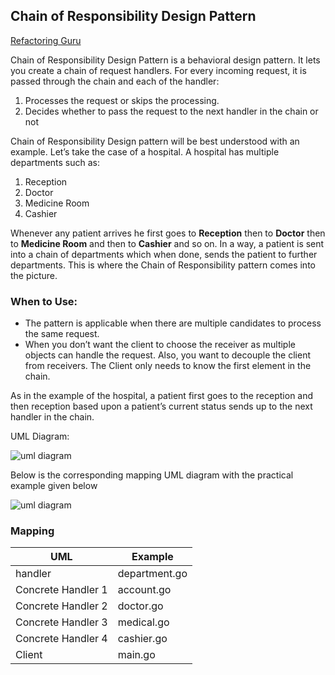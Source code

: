 ## Chain of Responsibility Design Pattern

[Refactoring Guru](https://refactoring.guru/design-patterns/chain-of-responsibility)

Chain of Responsibility Design Pattern is a behavioral design pattern. It lets you create a chain of request handlers. For every incoming request, it is passed through the chain and each of the handler:

 1. Processes the request or skips the processing.
 1. Decides whether to pass the request to the next handler in the chain or not

Chain of Responsibility Design pattern will be best understood with an example. Let’s take the case of a hospital. A hospital has multiple departments such as:

 1. Reception
 1. Doctor
 1. Medicine Room
 1. Cashier

Whenever any patient arrives he first goes to **Reception** then to **Doctor** then to **Medicine Room** and then to **Cashier** and so on. In a way, a patient is sent into a chain of departments which when done, sends the patient to further departments. This is where the Chain of Responsibility pattern comes into the picture.

### When to Use:

 - The pattern is applicable when there are multiple candidates to process the same request.
 - When you don’t want the client to choose the receiver as multiple objects can handle the request. Also, you want to decouple the client from receivers. The Client only needs to know the first element in the chain.

As in the example of the hospital, a patient first goes to the reception and then reception based upon a patient’s current status sends up to the next handler in the chain.

UML Diagram:

![uml diagram](https://github.com/filipeandrade6/go-design-patterns/blob/master/behavioural/chain-of-responsibility/img/Chain-of-Responsibility-Design-Pattern-1.jpg?raw=true)

Below is the corresponding mapping UML diagram with the practical example given below

![uml diagram](https://github.com/filipeandrade6/go-design-patterns/blob/master/behavioural/chain-of-responsibility/img/Chain-of-Responsibility-Design-Pattern-2.jpg?raw=true)

### Mapping

| UML | Example |
| - | - |
| handler | department.go |
| Concrete Handler 1 | account.go |
| Concrete Handler 2 | doctor.go |
| Concrete Handler 3 | medical.go |
| Concrete Handler 4 | cashier.go |
| Client | main.go |